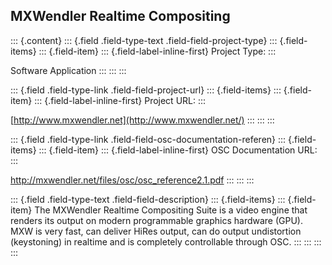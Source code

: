 ## MXWendler Realtime Compositing

::: {.content}
::: {.field .field-type-text .field-field-project-type}
::: {.field-items}
::: {.field-item}
::: {.field-label-inline-first}
Project Type:
:::

Software Application
:::
:::
:::

::: {.field .field-type-link .field-field-project-url}
::: {.field-items}
::: {.field-item}
::: {.field-label-inline-first}
Project URL:
:::

[http://www.mxwendler.net](http://www.mxwendler.net/)
:::
:::
:::

::: {.field .field-type-link .field-field-osc-documentation-referen}
::: {.field-items}
::: {.field-item}
::: {.field-label-inline-first}
OSC Documentation URL:
:::

<http://mxwendler.net/files/osc/osc_reference2.1.pdf>
:::
:::
:::

::: {.field .field-type-text .field-field-description}
::: {.field-items}
::: {.field-item}
The MXWendler Realtime Compositing Suite is a video engine that renders
its output on modern programmable graphics hardware (GPU). MXW is very
fast, can deliver HiRes output, can do output undistortion (keystoning)
in realtime and is completely controllable through OSC.
:::
:::
:::
:::

